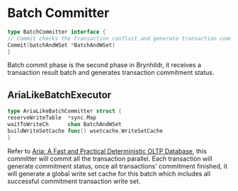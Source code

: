 # Batch Committer

```go
type BatchCommitter interface {
// Commit checks the transaction conflict and generate transaction commit status.
Commit(batchAndWSet *BatchAndWSet)
}
```

Batch commit phase is the second phase in Brynhildr, it receives a transaction result batch and generates transaction commitment status.

## AriaLikeBatchExecutor

```go
type AriaLikeBatchCommitter struct {
reserveWriteTable  *sync.Map
waitToWriteCh      chan BatchAndWSet
buildWriteSetCache func() wsetcache.WriteSetCache
}
```

Refer to [Aria: A Fast and Practical Deterministic OLTP Database](http://www.vldb.org/pvldb/vol13/p2047-lu.pdf), this
committer will commit all the transaction parallel. Each transaction will generate commitment status, once all transactions' commitment finished, it will generate a global write set
cache for this batch which includes all successful commitment transaction write set.

